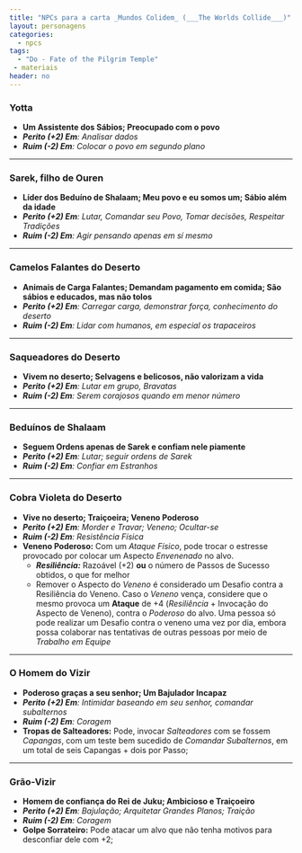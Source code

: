 ```yaml
---
title: "NPCs para a carta _Mundos Colidem_ (___The Worlds Collide___)"
layout: personagens
categories:
  - npcs
tags:
  - "Do - Fate of the Pilgrim Temple"
 - materiais
header: no
---
```


### Yotta

+ **Um Assistente dos Sábios; Preocupado com o povo**
+ _**Perito (+2) Em**: Analisar dados_
+ _**Ruim (-2) Em**:  Colocar o povo em segundo plano_

---

### Sarek, filho de Ouren

+ **Líder dos Beduíno de Shalaam; Meu povo e eu somos um; Sábio além da idade**
+ _**Perito (+2) Em**: Lutar, Comandar seu Povo, Tomar decisões, Respeitar Tradições_
+ _**Ruim (-2) Em**:  Agir pensando apenas em sí mesmo_

---

### Camelos Falantes do Deserto

+ **Animais de Carga Falantes; Demandam pagamento em comida; São sábios e educados, mas não tolos**
+ _**Perito (+2) Em**: Carregar carga, demonstrar força, conhecimento do deserto_
+ _**Ruim (-2) Em**:  Lidar com humanos, em especial os trapaceiros_

---

### Saqueadores do Deserto

+ **Vivem no deserto; Selvagens e belicosos, não valorizam a vida**
+ _**Perito (+2) Em**:  Lutar em grupo, Bravatas_
+ _**Ruim (-2) Em**:  Serem corajosos quando em menor número_

---

### Beduínos de Shalaam

+ **Seguem Ordens apenas de Sarek e confiam nele piamente**
+ _**Perito (+2) Em**:  Lutar; seguir ordens de Sarek_
+ _**Ruim (-2) Em**:  Confiar em Estranhos_

---

### Cobra Violeta do Deserto

+ **Vive no deserto; Traiçoeira; Veneno Poderoso**
+ _**Perito (+2) Em**:  Morder e Travar; Veneno; Ocultar-se_
+ _**Ruim (-2) Em**:  Resistência Física_
+ **Veneno Poderoso:** Com um _Ataque Físico_, pode trocar o estresse provocado por colocar um Aspecto _Envenenado_ no alvo.
	+ _**Resiliência:**_ Razoável (+2) **ou** o número de Passos de Sucesso obtidos, o que for melhor
	+ Remover o Aspecto do _Veneno_ é considerado um Desafio contra a Resiliência do Veneno. Caso o _Veneno_ vença, considere que o mesmo provoca um **Ataque** de +4 (_Resiliência_ + Invocação do Aspecto de Veneno), contra o _Poderoso_ do alvo. Uma pessoa só pode realizar um Desafio contra o veneno uma vez por dia, embora possa colaborar nas tentativas de outras pessoas por meio de _Trabalho em Equipe_

---

### O Homem do Vizir

+ **Poderoso graças a seu senhor; Um Bajulador Incapaz**
+ _**Perito (+2) Em**: Intimidar baseando em seu senhor, comandar subalternos_
+ _**Ruim (-2) Em**:  Coragem_
+ **Tropas de Salteadores:** Pode, invocar _Salteadores_ com se fossem _Capangas_, com um teste bem sucedido de _Comandar Subalternos_, em um total de seis Capangas  + dois por Passo;

---

### Grão-Vizir

+ **Homem de confiança do Rei de Juku; Ambicioso e Traiçoeiro**
+ _**Perito (+2) Em**: Bajulação; Arquitetar Grandes Planos; Traição_
+ _**Ruim (-2) Em**:  Coragem_
+ **Golpe Sorrateiro:** Pode atacar um alvo que não tenha motivos para desconfiar dele com +2;
